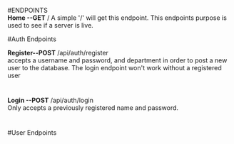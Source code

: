 #ENDPOINTS</br>
**Home --GET**
/
A simple '/' will get this endpoint. This endpoints purpose is used to see if a server is live.

#Auth Endpoints

**Register--POST**
/api/auth/register  
 accepts a username and password, and department
in order to post a new user to the database. The login endpoint won't work without a registered user
#

**Login --POST**
/api/auth/login   
Only accepts a previously registered name and password.
#


#User Endpoints



